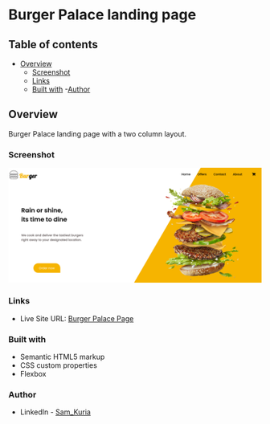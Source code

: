 # Burger Palace landing page

## Table of contents

- [Overview](#overview)
  - [Screenshot](#screenshot)
  - [Links](#links)
  - [Built with](#built-with)
-[Author](author)



## Overview

 Burger Palace landing page with a two column layout.

### Screenshot

![Website screenshot](./img/scrot.png)

### Links

- Live Site URL: [Burger Palace Page](https://90150n.github.io/burgerPalaceLanding/)

### Built with

- Semantic HTML5 markup
- CSS custom properties
- Flexbox

### Author
- LinkedIn - [Sam_Kuria](https://www.linkedin.com/in/sam-kuria-0904b01a1)
